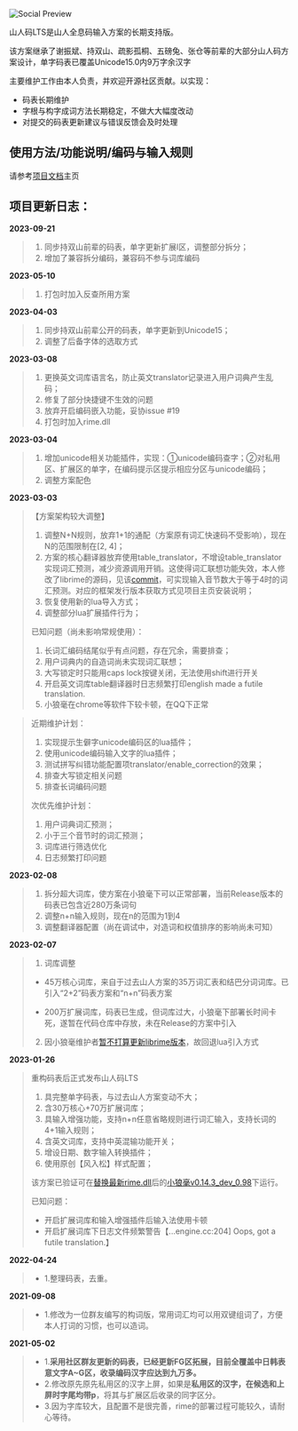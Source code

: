 ![Social Preview](https://user-images.githubusercontent.com/54578647/217300073-75a2cd02-756e-45ad-a272-5e32178a51dc.png)

山人码LTS是山人全息码输入方案的长期支持版。

该方案继承了谢振斌、持双山、疏影孤桐、五磅兔、张仓等前辈的大部分山人码方案设计，单字码表已覆盖Unicode15.0内9万字余汉字

主要维护工作由本人负责，并欢迎开源社区贡献。以实现：

- 码表长期维护
- 字根与构字成词方法长期稳定，不做大大幅度改动
- 对提交的码表更新建议与错误反馈会及时处理

## 使用方法/功能说明/编码与输入规则

请参考[项目文档](https://siuze.github.io/ShanRenMaLTS/)主页


## 项目更新日志：

**2023-09-21**
> 1. 同步持双山前辈的码表，单字更新扩展I区，调整部分拆分；
> 2. 增加了兼容拆分编码，兼容码不参与词库编码

**2023-05-10**
> 1. 打包时加入反查所用方案

**2023-04-03**
> 1. 同步持双山前辈公开的码表，单字更新到Unicode15；
> 2. 调整了后备字体的选取方式

**2023-03-08**
> 1. 更换英文词库语言名，防止英文translator记录进入用户词典产生乱码；
> 2. 修复了部分快捷键不生效的问题
> 3. 放弃开启编码嵌入功能，妥协issue #19
> 4. 打包时加入rime.dll

**2023-03-04**
> 1. 增加unicode相关功能插件，实现：①unicode编码查字；②对私用区、扩展区的单字，在编码提示区提示相应分区与unicode编码；
> 2. 调整方案配色

**2023-03-03**
> 【方案架构较大调整】
> 
> 1. 调整N+N规则，放弃1+1的通配（方案原有词汇快速码不受影响），现在N的范围限制在[2, 4]；
> 2. 方案的核心翻译器放弃使用table_translator，不增设table_translator实现词汇预测，减少资源调用开销。这使得词汇联想功能失效，本人修改了librime的源码，见该[commit](https://github.com/rime/librime/issues/568#issuecomment-1452135770)，可实现输入音节数大于等于4时的词汇预测。对应的框架发行版本获取方式见项目主页安装说明；
> 3. 恢复使用新的lua导入方式；
> 4. 调整部分lua扩展插件行为；
> 
> 
> 已知问题（尚未影响常规使用）：
> 1. 长词汇编码结尾似乎有点问题，存在冗余，需要排查；
> 2. 用户词典内的自造词尚未实现词汇联想；
> 3. 大写锁定时只能用caps lock按键关闭，无法使用shift进行开关
> 4. 开启英文词库table翻译器时日志频繁打印english made a futile translation.
> 5. 小狼毫在chrome等软件下较卡顿，在QQ下正常

> 
> 近期维护计划：
> 1. 实现提示生僻字unicode编码区的lua插件；
> 2. 使用unicode编码输入文字的lua插件；
> 3. 测试拼写纠错功能配置项translator/enable_correction的效果；
> 4. 排查大写锁定相关问题
> 5. 排查长词编码问题
> 
> 次优先维护计划：
> 1. 用户词典词汇预测；
> 2. 小于三个音节时的词汇预测；
> 3. 词库进行筛选优化
> 4. 日志频繁打印问题

**2023-02-08**
> 1. 拆分超大词库，使方案在小狼毫下可以正常部署，当前Release版本的码表已包含近280万条词句
> 2. 调整n+n输入规则，现在n的范围为1到4
> 3. 调整翻译器配置（尚在调试中，对造词和权值排序的影响尚未可知） 

**2023-02-07**

>1. 词库调整
>
>  -  45万核心词库，来自于过去山人方案的35万词汇表和结巴分词词库。已引入“2+2”码表方案和“n+n”码表方案
>
>  -  200万扩展词库，码表已生成，但词库过大，小狼毫下部署长时间卡死，遂暂在代码仓库中存放，未在Release的方案中引入
>
>2. 因小狼毫维护者[暂不打算更新librime版本](https://github.com/rime/weasel/issues/821)，故回退lua引入方式

**2023-01-26**

>重构码表后正式发布山人码LTS
>
> 1. 具完整单字码表，与过去山人方案变动不大；
> 2. 含30万核心+70万扩展词库；
> 3. 具输入增强功能，支持n+n任意省略规则进行词汇输入，支持长词的4+1输入规则；
> 4. 含英文词库，支持中英混输功能开关；
> 5. 增设日期、数字输入转换插件；
> 6. 使用原创【风入松】样式配置；
>
>该方案已验证可在[替换最新rime.dll](https://github.com/rime/weasel/issues/821)后的[小狼毫v0.14.3_dev_0.98](https://github.com/fxliang/weasel/releases/tag/0.14.3_dev_0.98)下运行。
>
>已知问题：
>
> - 开启扩展词库和输入增强插件后输入法使用卡顿
> - 开启扩展词库下日志文件频繁警告【...engine.cc:204] Oops, got a futile translation.】

**2022-04-24**
> - 1.整理码表，去重。

**2021-09-08**
> - 1.修改为一位群友编写的构词版，常用词汇均可以用双键组词了，方便本人打词的习惯，也可以造词。

**2021-05-02**
> - 1.**采用社区群友更新的码表，已经更新FG区拓展，目前全覆盖中日韩表意文字A~G区，收录编码汉字应达到九万多。**
> - 2.修改原先原先私用区的汉字上屏，如果是**私用区的汉字，在候选和上屏时字尾均带p**，将其与扩展区后收录的同字区分。
> - 3.因为字库较大，且配置不是很完善，rime的部署过程可能较久，请耐心等待。
